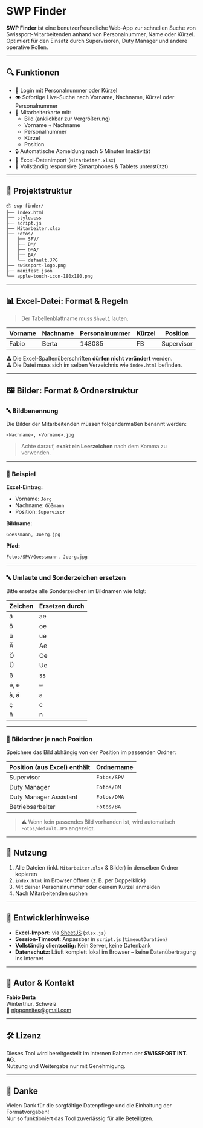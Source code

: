 # SWP Finder

**SWP Finder** ist eine benutzerfreundliche Web-App zur schnellen Suche von Swissport-Mitarbeitenden anhand von Personalnummer, Name oder Kürzel.  
Optimiert für den Einsatz durch Supervisoren, Duty Manager und andere operative Rollen.

---

## 🔍 Funktionen

- 🔐 Login mit Personalnummer oder Kürzel
- 👁️ Sofortige Live-Suche nach Vorname, Nachname, Kürzel oder Personalnummer
- 📸 Mitarbeiterkarte mit:
  - Bild (anklickbar zur Vergrößerung)
  - Vorname + Nachname
  - Personalnummer
  - Kürzel
  - Position
- 🔒 Automatische Abmeldung nach 5 Minuten Inaktivität
- 🧾 Excel-Datenimport (`Mitarbeiter.xlsx`)
- 📱 Vollständig responsive (Smartphones & Tablets unterstützt)

---

## 📁 Projektstruktur

```
📦 swp-finder/
├── index.html
├── style.css
├── script.js
├── Mitarbeiter.xlsx
├── Fotos/
│   ├── SPV/
│   ├── DM/
│   ├── DMA/
│   ├── BA/
│   └── default.JPG
├── swissport-logo.png
├── manifest.json
└── apple-touch-icon-180x180.png
```

---

## 📊 Excel-Datei: Format & Regeln

> Der Tabellenblattname muss `Sheet1` lauten.

| Vorname | Nachname | Personalnummer | Kürzel | Position |
|--------|----------|----------------|--------|----------|
| Fabio  | Berta    | 148085         | FB     | Supervisor |

⚠️ Die Excel-Spaltenüberschriften **dürfen nicht verändert** werden.  
⚠️ Die Datei muss sich im selben Verzeichnis wie `index.html` befinden.

---

## 🖼️ Bilder: Format & Ordnerstruktur

### 🔤 Bildbenennung

Die Bilder der Mitarbeitenden müssen folgendermaßen benannt werden:

```
<Nachname>, <Vorname>.jpg
```

> Achte darauf, **exakt ein Leerzeichen** nach dem Komma zu verwenden.

---

### 🧪 Beispiel

**Excel-Eintrag:**

- Vorname: `Jörg`
- Nachname: `Gößmann`
- Position: `Supervisor`

**Bildname:**  
```
Goessmann, Joerg.jpg
```

**Pfad:**  
```
Fotos/SPV/Goessmann, Joerg.jpg
```

---

### 🔤 Umlaute und Sonderzeichen ersetzen

Bitte ersetze alle Sonderzeichen im Bildnamen wie folgt:

| Zeichen | Ersetzen durch |
|---------|----------------|
| ä       | ae             |
| ö       | oe             |
| ü       | ue             |
| Ä       | Ae             |
| Ö       | Oe             |
| Ü       | Ue             |
| ß       | ss             |
| é, è    | e              |
| à, á    | a              |
| ç       | c              |
| ñ       | n              |

---

### 📁 Bildordner je nach Position

Speichere das Bild abhängig von der Position im passenden Ordner:

| Position (aus Excel) enthält | Ordnername        |
|------------------------------|-------------------|
| Supervisor                   | `Fotos/SPV`       |
| Duty Manager                 | `Fotos/DM`        |
| Duty Manager Assistant       | `Fotos/DMA`       |
| Betriebsarbeiter             | `Fotos/BA`        |

> ⚠️ Wenn kein passendes Bild vorhanden ist, wird automatisch `Fotos/default.JPG` angezeigt.

---

## 🚀 Nutzung

1. Alle Dateien (inkl. `Mitarbeiter.xlsx` & Bilder) in denselben Ordner kopieren
2. `index.html` im Browser öffnen (z. B. per Doppelklick)
3. Mit deiner Personalnummer oder deinem Kürzel anmelden
4. Nach Mitarbeitenden suchen

---

## 🔧 Entwicklerhinweise

- **Excel-Import:** via [SheetJS](https://sheetjs.com/) (`xlsx.js`)
- **Session-Timeout:** Anpassbar in `script.js` (`timeoutDuration`)
- **Vollständig clientseitig:** Kein Server, keine Datenbank
- **Datenschutz:** Läuft komplett lokal im Browser – keine Datenübertragung ins Internet

---

## 👤 Autor & Kontakt

**Fabio Berta**  
Winterthur, Schweiz  
📧 [nipponnites@gmail.com](mailto:nipponnites@gmail.com)

---

## 🛠️ Lizenz

Dieses Tool wird bereitgestellt im internen Rahmen der **SWISSPORT INT. AG**.  
Nutzung und Weitergabe nur mit Genehmigung.

---

## 🙏 Danke

Vielen Dank für die sorgfältige Datenpflege und die Einhaltung der Formatvorgaben!  
Nur so funktioniert das Tool zuverlässig für alle Beteiligten.
